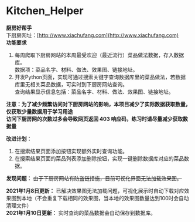 # Kitchen_Helper  
**厨房好帮手**  
下厨房网址：[http://www.xiachufang.com](http://www.xiachufang.com)  
**功能要求**  
1. 每周爬取下厨房网站的本周最受欢迎（最近流行）菜品做法数据，存入数据库。  
数据项：菜品名字、材料、做法、效果图、链接地址。  
2. 开发Python页面，实现可通过搜索关键字查询数据库里的菜品做法，若数据库里无相关菜品数据，可实时到下厨房网站查询。  
查询结果显示信息包括：菜品名字、材料、做法、效果图、链接地址。  
  
**注意：为了减少频繁访问对下厨房网站的影响，本项目减少了实际数据获取数量，仅获取少量数据用于学习用途**  
**访问下厨房网的次数过多会导致网页返回 403 响应码，练习时请尽量减少获取数据量**  
  
**改进计划：**  
1. 在搜索结果页面添加按钮实现额外实时查询功能。  
2. 在搜索结果页面的菜品列表添加删除按钮，实现一键删除数据库对应的菜品数据。  
  
**发现问题：** ~~由于下厨房网站有防盗链措施，目前可视化界面无法加载效果图。~~  
  
**2021年1月8日更新：** 已解决效果图无法加载问题，可视化展示时自动下载对应效果图到本地（不会重复下载相同的效果图，当本地的效果图数量达到100时会自动清理文件）  
**2021年1月10日更新：** 实时查询的菜品数据会自动保存到数据库。  
